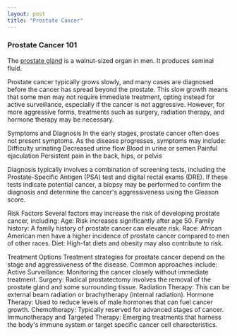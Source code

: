 ```yaml
---
layout: post
title: "Prostate Cancer"
---
```


### Prostate Cancer 101

The [prostate gland](https://minnstate.pressbooks.pub/bbbiology/chapter/prostate-tutorial/) is a walnut-sized organ in men. It produces seminal fluid.

Prostate cancer typically grows slowly, and many cases are diagnosed before the cancer has spread beyond the prostate. This slow growth means that some men may not require immediate treatment, opting instead for active surveillance, especially if the cancer is not aggressive. However, for more aggressive forms, treatments such as surgery, radiation therapy, and hormone therapy may be necessary.

Symptoms and Diagnosis
In the early stages, prostate cancer often does not present symptoms. As the disease progresses, symptoms may include:
Difficulty urinating
Decreased urine flow
Blood in urine or semen
Painful ejaculation
Persistent pain in the back, hips, or pelvis

Diagnosis typically involves a combination of screening tests, including the Prostate-Specific Antigen (PSA) test and digital rectal exams (DRE). If these tests indicate potential cancer, a biopsy may be performed to confirm the diagnosis and determine the cancer's aggressiveness using the Gleason score.

Risk Factors
Several factors may increase the risk of developing prostate cancer, including:
Age: Risk increases significantly after age 50.
Family history: A family history of prostate cancer can elevate risk.
Race: African American men have a higher incidence of prostate cancer compared to men of other races.
Diet: High-fat diets and obesity may also contribute to risk.

Treatment Options
Treatment strategies for prostate cancer depend on the stage and aggressiveness of the disease. Common approaches include:
Active Surveillance: Monitoring the cancer closely without immediate treatment.
Surgery: Radical prostatectomy involves the removal of the prostate gland and some surrounding tissue.
Radiation Therapy: This can be external beam radiation or brachytherapy (internal radiation).
Hormone Therapy: Used to reduce levels of male hormones that can fuel cancer growth.
Chemotherapy: Typically reserved for advanced stages of cancer.
Immunotherapy and Targeted Therapy: Emerging treatments that harness the body's immune system or target specific cancer cell characteristics.


